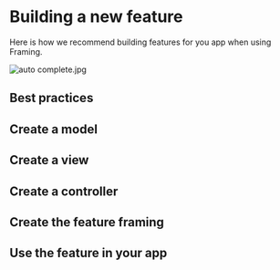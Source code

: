 # Building a new feature 

Here is how we recommend building features for you app when using Framing. 

![auto complete.jpg](https://cloud.githubusercontent.com/assets/21727664/25635793/3c9a9416-2f34-11e7-824a-7a726f2a6179.jpg)

## Best practices 

## Create a model 

## Create a view 

## Create a controller 

## Create the feature framing 

## Use the feature in your app 

